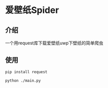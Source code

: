 # 爱壁纸Spider

## 介绍

一个用request库下载爱壁纸uwp下壁纸的简单爬虫


## 使用

```shell
pip install request

python ./main.py
```